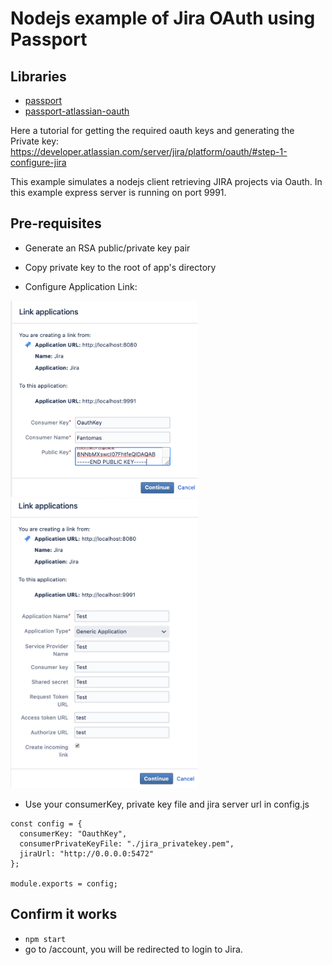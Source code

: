 # Nodejs example of Jira OAuth using Passport

## Libraries
* [passport](http://www.passportjs.org/)
* [passport-atlassian-oauth](http://www.passportjs.org/packages/passport-atlassian-oauth/)

Here a tutorial for getting the required oauth keys and generating the Private key: 
https://developer.atlassian.com/server/jira/platform/oauth/#step-1-configure-jira

This example simulates a nodejs client retrieving JIRA projects via Oauth.  In this example express server is running on port 9991.

## Pre-requisites
* Generate an RSA public/private key pair
* Copy private key to the root of app's directory

* Configure Application Link:
<img src="docs/img/app-link-2.png" width="300"/>
<img src="docs/img/app-link-1.png" width="300"/>


* Use your consumerKey, private key file and jira server url in config.js

```
const config = {
  consumerKey: "OauthKey",
  consumerPrivateKeyFile: "./jira_privatekey.pem",
  jiraUrl: "http://0.0.0.0:5472" 
};

module.exports = config;
```

## Confirm it works
* ```npm start```
* go to /account, you will be redirected to login to Jira. 



